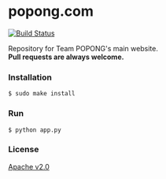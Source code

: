 # popong.com

[![Build Status](https://travis-ci.org/teampopong/popong.com.png)](https://travis-ci.org/teampopong/popong.com)

Repository for Team POPONG's main website.<br>
**Pull requests are always welcome.**

### Installation

    $ sudo make install

### Run 

    $ python app.py

### License
[Apache v2.0](http://www.apache.org/licenses/LICENSE-2.0.html)
